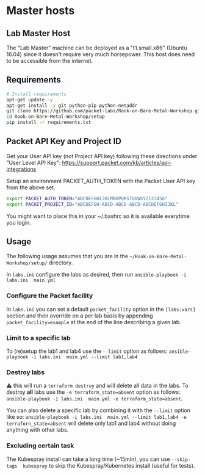 # Master hosts

## Lab Master Host

The "Lab Master" machine can be deployed as a "t1.small.x86" (Ubuntu 16.04) since it doesn't require very much horsepower. This host does need to be accessible from the internet.


## Requirements
```bash
# Install requirements
apt-get update -y
apt-get install -y git python-pip python-netaddr
git clone https://github.com/packet-labs/Rook-on-Bare-Metal-Workshop.git
cd Rook-on-Bare-Metal-Workshop/setup
pip install -r requirements.txt
```

## Packet API Key and Project ID
Get your User API key (not Project API key) following these directions under "User Level API Key": https://support.packet.com/kb/articles/api-integrations

Setup an environment PACKET_AUTH_TOKEN with the Packet User API key from the above set.

```bash
export PACKET_AUTH_TOKEN="ABCDEFGHIJKLMNOPQRSTUVWXYZ123456"
export PACKET_PROJECT_ID="ABCDEFGH-ABCD-ABCD-ABCD-ABCDEFGHIJKL"
```

You might want to place this in your ~/.bashrc so it is available everytime you login.


## Usage
The following usage assumes that you are in the `~/Rook-on-Bare-Metal-Workshop/setup/` directory.

In `labs.ini` configure the labs as desired, then run `ansible-playbook -i labs.ini  main.yml`

### Configure the Packet facility
In `labs.ini` you can set a default `packet_facility` option in the `[labs:vars]` section and then override on a per lab basis by appending `packet_facility=example` at the end of the line describing a given lab.

### Limit to a specific lab
To (re)setup the lab1 and lab4 use the `--limit` option as follows: `ansible-playbook -i labs.ini  main.yml --limit lab1,lab4`

### Destroy labs

:warning: this will run a `terraform destroy` and will delete all data in the labs.
To destroy **all** labs use the `-e terraform_state=absent` option as follows: `ansible-playbook -i labs.ini  main.yml -e terraform_state=absent`.

You can also delete a specific lab by combining it with the `--limit` option like so: `ansible-playbook -i labs.ini  main.yml --limit lab1,lab4 -e terraforn_state=absent` will delete only lab1 and lab4 without doing anything with other labs.

### Excluding certain task

The Kubespray install can take a long time (~15min), you can use `--skip-tags  kubespray` to skip the Kubespray/Kubernetes install (useful for tests).
